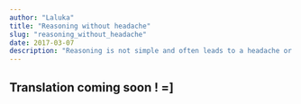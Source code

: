 ```yaml
---
author: "Laluka"
title: "Reasoning without headache"
slug: "reasoning_without_headache"
date: 2017-03-07
description: "Reasoning is not simple and often leads to a headache or even stress. Here are some personal methods and advices that will hopefully allow you to better experience these research phases. "
---
```


## Translation coming soon ! =]
